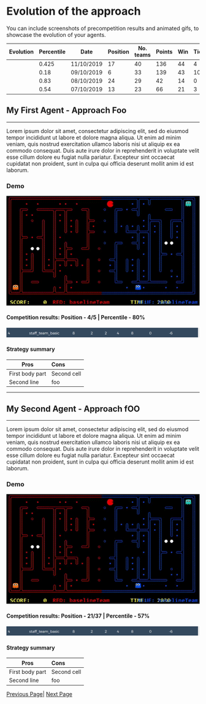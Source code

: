 # Evolution of the approach

You can include screenshots of precompetition results and animated gifs, to showcase the evolution of your agents.

Evolution| Percentile |Date|Position|No. teams|Points	|Win	|Tie	|Lost	|TOTAL	|FAILED|	Score balance|
|--------|---|---|---|---|---|---|---|---|---|---|---|
||0.425|11/10/2019|17|40|136|44|4|30|78|0|-34|
||0.18|09/10/2019|6|33|139|43|10|11|64|0|225|
||0.83|08/10/2019|24|29|42|14|0|42|56|39|-66|
||0.54|07/10/2019|13|23|66|21|3|22|46|0|-19|

## My First Agent - Approach Foo
----

Lorem ipsum dolor sit amet, consectetur adipiscing elit, sed do eiusmod tempor incididunt ut labore et dolore magna aliqua. Ut enim ad minim veniam, quis nostrud exercitation ullamco laboris nisi ut aliquip ex ea commodo consequat. Duis aute irure dolor in reprehenderit in voluptate velit esse cillum dolore eu fugiat nulla pariatur. Excepteur sint occaecat cupidatat non proident, sunt in culpa qui officia deserunt mollit anim id est laborum.

### Demo

![Demo 1](demo1.gif)

#### Competition results: Position - 4/5 | Percentile - 80%

![Demo 1](standing1.png)

#### Strategy summary

| Pros | Cons |
|-----------------|:-------------|
| First body part | Second cell  |
| Second line     | foo          |
----
## My Second Agent - Approach fOO
----


Lorem ipsum dolor sit amet, consectetur adipiscing elit, sed do eiusmod tempor incididunt ut labore et dolore magna aliqua. Ut enim ad minim veniam, quis nostrud exercitation ullamco laboris nisi ut aliquip ex ea commodo consequat. Duis aute irure dolor in reprehenderit in voluptate velit esse cillum dolore eu fugiat nulla pariatur. Excepteur sint occaecat cupidatat non proident, sunt in culpa qui officia deserunt mollit anim id est laborum.
### Demo

![Demo 1](demo1.gif)

#### Competition results: Position - 21/37 | Percentile - 57%

![Demo 1](standing1.png)

#### Strategy summary

| Pros | Cons |
|-----------------|:-------------|
| First body part | Second cell  |
| Second line     | foo          |




[Previous Page](/3_approach_evolution)| [Next Page](/4_conclusion)